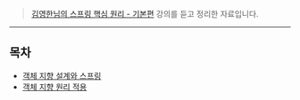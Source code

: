 > [김영한님의 스프링 핵심 원리 - 기본편](https://www.inflearn.com/course/스프링-핵심-원리-기본편) 강의를 듣고 정리한 자료입니다.

---

## 목차
- [객체 지향 설계와 스프링](./객체%20지향%20설계와%20스프링.md)
- [객체 지향 원리 적용](./객체%20지향%20원리%20적용.md)